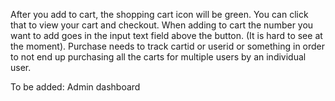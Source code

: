 

After you add to cart, the shopping cart icon will be green.  You can click that to view your cart and checkout.
When adding to cart the number you want to add goes in the input text field above the button. (It is hard to see at the moment).
Purchase needs to track cartid or userid or something in order to not end up purchasing all the carts for multiple users by an individual user.


To be added:
Admin dashboard
